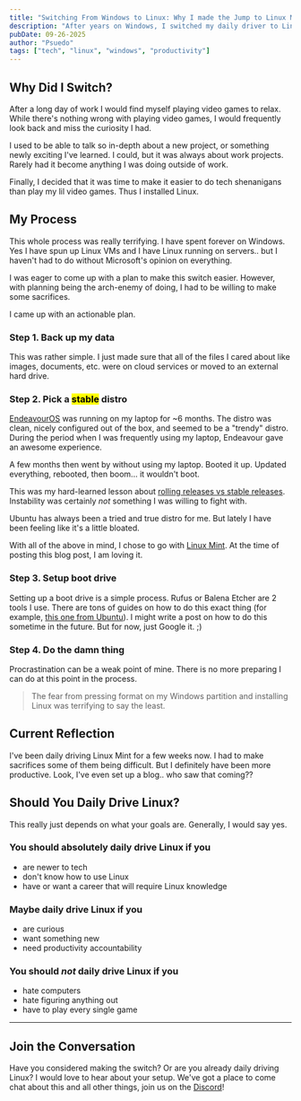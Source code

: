```yaml
---
title: "Switching From Windows to Linux: Why I made the Jump to Linux Mint"
description: "After years on Windows, I switched my daily driver to Linux Mint. Here's why I made the change, the steps I took, and whether you should daily drive Linux too."
pubDate: 09-26-2025
author: "Psuedo"
tags: ["tech", "linux", "windows", "productivity"]
---
```


## Why Did I Switch?

After a long day of work I would find myself playing video games to relax.
While there's nothing wrong with playing video games,
I would frequently look back and miss the curiosity I had.

I used to be able to talk so in-depth about a new project, or
something newly exciting I've learned. I could, but it was always about
work projects. Rarely had it become anything I was doing outside of work.

Finally, I decided that it was time to make it easier to do tech shenanigans
than play my lil video games. Thus I installed Linux.

## My Process

This whole process was really terrifying. I have spent forever on Windows.
Yes I have spun up Linux VMs and I have Linux running on servers..
but I haven't had to do without Microsoft's opinion on everything.

I was eager to come up with a plan to make this switch easier.
However, with planning being the arch-enemy of doing, I had to be willing to make
some sacrifices.

I came up with an actionable plan.

### Step 1. Back up my data

This was rather simple. I just made sure that all of the files I cared about
like images, documents, etc. were on cloud services or moved to an external
hard drive.

### Step 2. Pick a <mark>stable</mark> distro

[EndeavourOS](https://endeavouros.com/) was running on my laptop for ~6 months.
The distro was clean, nicely configured out of the box,
and seemed to be a "trendy" distro. During the period when I was frequently
using my laptop, Endeavour gave an awesome experience.

A few months then went by without using my laptop. Booted it up.
Updated everything, rebooted, then boom... it wouldn't boot.

This was my hard-learned lesson about
[rolling releases vs stable releases](https://www.youtube.com/watch?v=212yJEH8-iA).
Instability was certainly _not_ something I was willing to fight with.

Ubuntu has always been a tried and true distro for me. But lately I have been
feeling like it's a little bloated.

With all of the above in mind, I chose to go with [Linux Mint](https://linuxmint.com).
At the time of posting this blog post, I am loving it.

### Step 3. Setup boot drive

Setting up a boot drive is a simple process. Rufus or Balena Etcher are 2 tools
I use. There are tons of guides on how to do this exact thing
(for example, [this one from Ubuntu](https://ubuntu.com/tutorials/create-a-usb-stick-on-windows)).
I might write a post on how to do this sometime in the future.
But for now, just Google it. ;)

### Step 4. Do the damn thing

Procrastination can be a weak point of mine. There is no more preparing I can do
at this point in the process.

> The fear from pressing format on my Windows partition and
> installing Linux was terrifying to say the least.

## Current Reflection

I've been daily driving Linux Mint for a few weeks now. I had to make sacrifices
some of them being difficult. But I definitely have been more productive.
Look, I've even set up a blog.. who saw that coming??

## Should You Daily Drive Linux?

This really just depends on what your goals are. Generally, I would say yes.

### You should absolutely daily drive Linux if you

- are newer to tech
- don't know how to use Linux
- have or want a career that will require Linux knowledge

### Maybe daily drive Linux if you

- are curious
- want something new
- need productivity accountability

### You should _not_ daily drive Linux if you

- hate computers
- hate figuring anything out
- have to play every single game

---

## Join the Conversation

Have you considered making the switch? Or are you already daily driving Linux?
I would love to hear about your setup. We've got a place to come chat about this
and all other things, join us on the
[Discord](https://discord.gg/ABGRpm8)!
